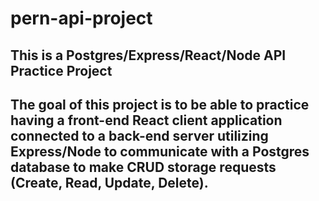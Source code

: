 # pern-api-project

## This is a Postgres/Express/React/Node API Practice Project
## The goal of this project is to be able to practice having a front-end React client application connected to a back-end server utilizing Express/Node to communicate with a Postgres database to make CRUD storage requests (Create, Read, Update, Delete).

